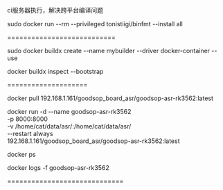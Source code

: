 

ci服务器执行，解决跨平台编译问题

sudo docker run --rm --privileged tonistiigi/binfmt --install all

===========================

sudo docker buildx create --name mybuilder --driver docker-container --use

docker buildx inspect --bootstrap

====================


docker pull 192.168.1.161/goodsop_board_asr/goodsop-asr-rk3562:latest


docker run -d --name goodsop-asr-rk3562 \
    -p 8000:8000 \
    -v /home/cat/data/asr/:/home/cat/data/asr/ \
    --restart always \
    192.168.1.161/goodsop_board_asr/goodsop-asr-rk3562:latest


docker ps



docker logs -f goodsop-asr-rk3562


=============================








